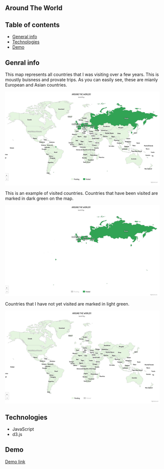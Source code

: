 ## Around The World

## Table of contents
* [General info](#general-info)
* [Technologies](#technologies)
* [Demo](#demo)

## Genral info
This map represents all countries that I was visiting over a few years. This is moustly buisness and provate trips. As you can easily see, these are mianly European and Asian countries. 

<p align="center">
  <img src="images/first_look.png">
</p>

This is an example of visited countries. Countries that have been visited are marked in dark green on the map. 

<p align="center">
  <img src="images/visited.png">
</p>

Countries that I have not yet visited are marked in light green. 
<p align="center">
  <img src="images/pending.png">
</p>

## Technologies
* JavaScript
* d3.js

## Demo

[Demo link](https://coffeina.github.io/Around.The.World/)